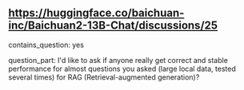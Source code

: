 ## https://huggingface.co/baichuan-inc/Baichuan2-13B-Chat/discussions/25

contains_question: yes

question_part: I'd like to ask if anyone really get correct and stable performance for almost questions you asked (large local data, tested several times) for RAG (Retrieval-augmented generation)?
